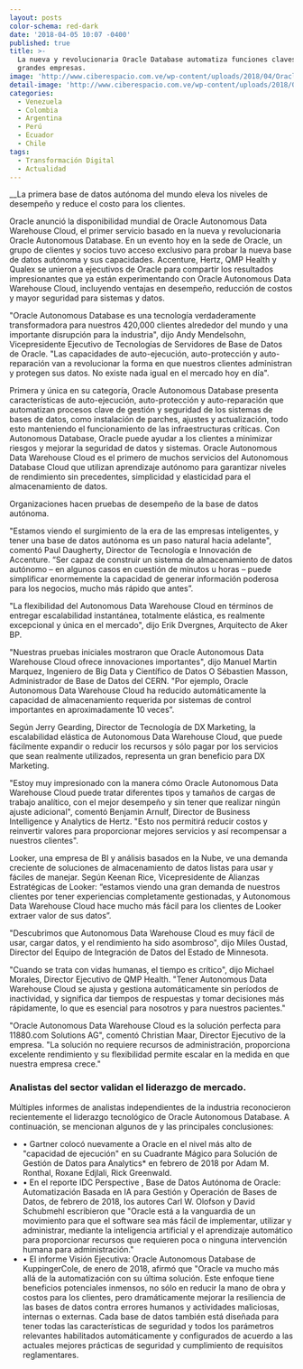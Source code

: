 ```yaml
---
layout: posts
color-schema: red-dark
date: '2018-04-05 10:07 -0400'
published: true
title: >-
  La nueva y revolucionaria Oracle Database automatiza funciones claves para
  grandes empresas.
image: 'http://www.ciberespacio.com.ve/wp-content/uploads/2018/04/Oracle-Database.jpg'
detail-image: 'http://www.ciberespacio.com.ve/wp-content/uploads/2018/04/Oracle-Database.jpg'
categories:
  - Venezuela
  - Colombia
  - Argentina
  - Perú
  - Ecuador
  - Chile
tags:
  - Transformación Digital
  - Actualidad
---
```

__La primera base de datos autónoma del mundo eleva los niveles de desempeño y reduce el costo para los clientes.

Oracle anunció la disponibilidad mundial de Oracle Autonomous Data Warehouse Cloud, el primer servicio basado en la nueva y revolucionaria Oracle Autonomous Database. En un evento hoy en la sede de Oracle, un grupo de clientes y socios tuvo acceso exclusivo para probar la nueva base de datos autónoma y sus capacidades. Accenture, Hertz, QMP Health y Qualex se unieron a ejecutivos de Oracle para compartir los resultados impresionantes que ya están experimentando con Oracle Autonomous Data Warehouse Cloud, incluyendo ventajas en desempeño, reducción de costos y mayor seguridad para sistemas y datos.

"Oracle Autonomous Database es una tecnología verdaderamente transformadora para nuestros 420,000 clientes alrededor del mundo y una importante disrupción para la industria", dijo Andy Mendelsohn, Vicepresidente Ejecutivo de Tecnologías de Servidores de Base de Datos de Oracle. "Las capacidades de auto-ejecución, auto-protección y auto-reparación van a revolucionar la forma en que nuestros clientes administran y protegen sus datos. No existe nada igual en el mercado hoy en día".

Primera y única en su categoría, Oracle Autonomous Database presenta características de auto-ejecución, auto-protección y auto-reparación que automatizan procesos clave de gestión y seguridad de los sistemas de bases de datos, como instalación de parches, ajustes y actualización, todo esto manteniendo el funcionamiento de las infraestructuras críticas. Con Autonomous Database, Oracle puede ayudar a los clientes a minimizar riesgos y mejorar la seguridad de datos y sistemas. Oracle Autonomous Data Warehouse Cloud es el primero de muchos servicios del Autonomous Database Cloud que utilizan aprendizaje autónomo para garantizar niveles de rendimiento sin precedentes, simplicidad y elasticidad para el almacenamiento de datos.

Organizaciones hacen pruebas de desempeño de la base de datos autónoma.

"Estamos viendo el surgimiento de la era de las empresas inteligentes, y tener una base de datos autónoma es un paso natural hacia adelante", comentó Paul Daugherty, Director de Tecnología e Innovación de Accenture. “Ser capaz de construir un sistema de almacenamiento de datos autónomo – en algunos casos en cuestión de minutos u horas – puede simplificar enormemente la capacidad de generar información poderosa para los negocios, mucho más rápido que antes”.

"La flexibilidad del Autonomous Data Warehouse Cloud en términos de entregar escalabilidad instantánea, totalmente elástica, es realmente excepcional y única en el mercado", dijo Erik Dvergnes, Arquitecto de Aker BP.

"Nuestras pruebas iniciales mostraron que Oracle Autonomous Data Warehouse Cloud ofrece innovaciones importantes", dijo Manuel Martin Marquez, Ingeniero de Big Data y Científico de Datos O Sébastien Masson, Administrador de Base de Datos del CERN.  "Por ejemplo, Oracle Autonomous Data Warehouse Cloud ha reducido automáticamente la capacidad de almacenamiento requerida por sistemas de control importantes en aproximadamente 10 veces”.

Según Jerry Gearding, Director de Tecnología de DX Marketing, la escalabilidad elástica de Autonomous Data Warehouse Cloud, que puede fácilmente expandir o reducir los recursos y sólo pagar por los servicios que sean realmente utilizados, representa un gran beneficio para DX Marketing.

"Estoy muy impresionado con la manera cómo Oracle Autonomous Data Warehouse Cloud puede tratar diferentes tipos y tamaños de cargas de trabajo analítico, con el mejor desempeño y sin tener que realizar ningún ajuste adicional", comentó Benjamin Arnulf, Director de Business Intelligence y Analytics de Hertz. "Esto nos permitirá reducir costos y reinvertir valores para proporcionar mejores servicios y así recompensar a nuestros clientes".

Looker, una empresa de BI y análisis basados en la Nube, ve una demanda creciente de soluciones de almacenamiento de datos listas para usar y fáciles de manejar. Según Keenan Rice, Vicepresidente de Alianzas Estratégicas de Looker: “estamos viendo una gran demanda de nuestros clientes por tener experiencias completamente gestionadas, y Autonomous Data Warehouse Cloud hace mucho más fácil para los clientes de Looker extraer valor de sus datos”.

"Descubrimos que Autonomous Data Warehouse Cloud es muy fácil de usar, cargar datos, y el rendimiento ha sido asombroso", dijo Miles Oustad, Director del Equipo de Integración de Datos del Estado de Minnesota.

"Cuando se trata con vidas humanas, el tiempo es crítico", dijo Michael Morales, Director Ejecutivo de QMP Health. "Tener Autonomous Data Warehouse Cloud se ajusta y gestiona automáticamente sin períodos de inactividad, y significa dar tiempos de respuestas y tomar decisiones más rápidamente, lo que es esencial para nosotros y para nuestros pacientes."

"Oracle Autonomous Data Warehouse Cloud es la solución perfecta para 11880.com Solutions AG", comentó Christian Maar, Director Ejecutivo de la empresa. "La solución no requiere recursos de administración, proporciona excelente rendimiento y su flexibilidad permite escalar en la medida en que nuestra empresa crece."

### Analistas del sector validan el liderazgo de mercado.
Múltiples informes de analistas independientes de la industria reconocieron recientemente el liderazgo tecnológico de Oracle Autonomous Database. A continuación, se mencionan algunos de y las principales conclusiones:

- •	Gartner colocó nuevamente a Oracle en el nivel más alto de "capacidad de ejecución" en su Cuadrante Mágico  para Solución de Gestión de Datos para Analytics* en febrero de 2018 por Adam M. Ronthal, Roxane Edjlali, Rick Greenwald.
- •	En el reporte IDC Perspective , Base de Datos Autónoma de Oracle: Automatización Basada en IA para Gestión y Operación de Bases de Datos, de febrero de 2018, los autores Carl W. Olofson y David Schubmehl escribieron que "Oracle está a la vanguardia de un movimiento para que el software sea más fácil de implementar, utilizar y administrar, mediante la inteligencia artificial y el aprendizaje automático para proporcionar recursos que requieren poca o ninguna intervención humana para administración."
- •	El informe Visión Ejecutiva: Oracle Autonomous Database de KuppingerCole, de enero de 2018, afirmó que "Oracle va mucho más allá de la automatización con su última solución. Este enfoque tiene beneficios potenciales inmensos, no sólo en reducir la mano de obra y costos para los clientes, pero dramáticamente mejorar la resiliencia de las bases de datos contra errores humanos y actividades maliciosas, internas o externas. Cada base de datos también está diseñada para tener todas las características de seguridad y todos los parámetros relevantes habilitados automáticamente y configurados de acuerdo a las actuales mejores prácticas de seguridad y cumplimiento de requisitos reglamentares.



